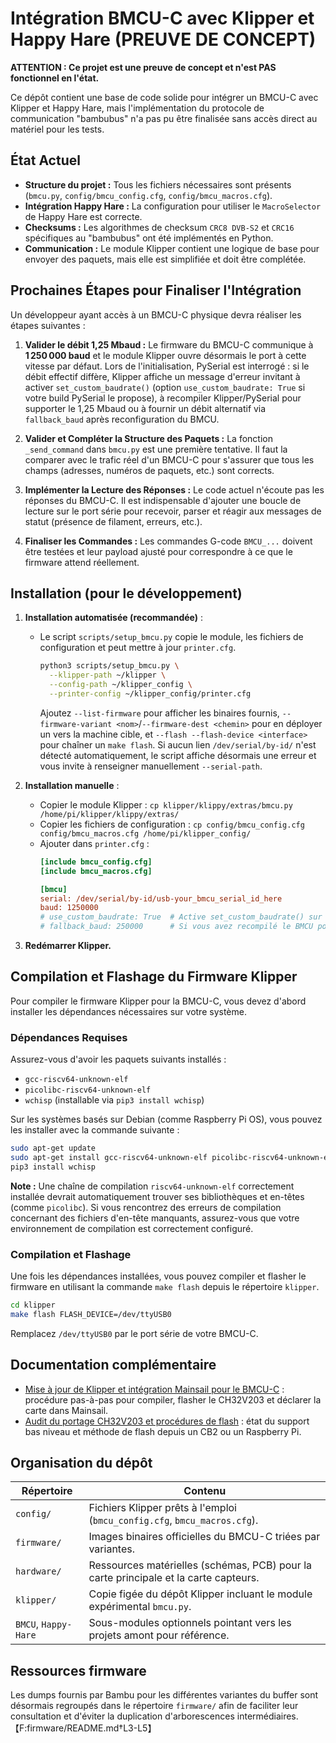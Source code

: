 # Intégration BMCU-C avec Klipper et Happy Hare (PREUVE DE CONCEPT)

**ATTENTION : Ce projet est une preuve de concept et n'est PAS fonctionnel en l'état.**

Ce dépôt contient une base de code solide pour intégrer un BMCU-C avec Klipper et Happy Hare, mais l'implémentation du protocole de communication "bambubus" n'a pas pu être finalisée sans accès direct au matériel pour les tests.

## État Actuel

*   **Structure du projet :** Tous les fichiers nécessaires sont présents (`bmcu.py`, `config/bmcu_config.cfg`, `config/bmcu_macros.cfg`).
*   **Intégration Happy Hare :** La configuration pour utiliser le `MacroSelector` de Happy Hare est correcte.
*   **Checksums :** Les algorithmes de checksum `CRC8 DVB-S2` et `CRC16` spécifiques au "bambubus" ont été implémentés en Python.
*   **Communication :** Le module Klipper contient une logique de base pour envoyer des paquets, mais elle est simplifiée et doit être complétée.

## Prochaines Étapes pour Finaliser l'Intégration

Un développeur ayant accès à un BMCU-C physique devra réaliser les étapes suivantes :

1.  **Valider le débit 1,25 Mbaud :** Le firmware du BMCU-C communique à **1 250 000 baud** et le module Klipper ouvre désormais le port à cette vitesse par défaut. Lors de l'initialisation, PySerial est interrogé : si le débit effectif diffère, Klipper affiche un message d'erreur invitant à activer `set_custom_baudrate()` (option `use_custom_baudrate: True` si votre build PySerial le propose), à recompiler Klipper/PySerial pour supporter le 1,25 Mbaud ou à fournir un débit alternatif via `fallback_baud` après reconfiguration du BMCU.

2.  **Valider et Compléter la Structure des Paquets :** La fonction `_send_command` dans `bmcu.py` est une première tentative. Il faut la comparer avec le trafic réel d'un BMCU-C pour s'assurer que tous les champs (adresses, numéros de paquets, etc.) sont corrects.

3.  **Implémenter la Lecture des Réponses :** Le code actuel n'écoute pas les réponses du BMCU-C. Il est indispensable d'ajouter une boucle de lecture sur le port série pour recevoir, parser et réagir aux messages de statut (présence de filament, erreurs, etc.).

4.  **Finaliser les Commandes :** Les commandes G-code `BMCU_...` doivent être testées et leur payload ajusté pour correspondre à ce que le firmware attend réellement.

## Installation (pour le développement)

1.  **Installation automatisée (recommandée)** :
    *   Le script `scripts/setup_bmcu.py` copie le module, les fichiers de configuration et peut mettre à jour `printer.cfg`.
        ```bash
        python3 scripts/setup_bmcu.py \
          --klipper-path ~/klipper \
          --config-path ~/klipper_config \
          --printer-config ~/klipper_config/printer.cfg
        ```
        Ajoutez `--list-firmware` pour afficher les binaires fournis, `--firmware-variant <nom>`/`--firmware-dest <chemin>` pour en déployer un vers la machine cible, et `--flash --flash-device <interface>` pour chaîner un `make flash`.
        Si aucun lien `/dev/serial/by-id/` n'est détecté automatiquement, le script affiche désormais une erreur et vous invite à renseigner manuellement `--serial-path`.

2.  **Installation manuelle** :
    *   Copier le module Klipper : `cp klipper/klippy/extras/bmcu.py /home/pi/klipper/klippy/extras/`
    *   Copier les fichiers de configuration : `cp config/bmcu_config.cfg config/bmcu_macros.cfg /home/pi/klipper_config/`
    *   Ajouter dans `printer.cfg` :
        ```cfg
        [include bmcu_config.cfg]
        [include bmcu_macros.cfg]

        [bmcu]
        serial: /dev/serial/by-id/usb-your_bmcu_serial_id_here
        baud: 1250000
        # use_custom_baudrate: True  # Active set_custom_baudrate() sur une build PySerial patchée
        # fallback_baud: 250000      # Si vous avez recompilé le BMCU pour un autre débit
        ```

3.  **Redémarrer Klipper.**

## Compilation et Flashage du Firmware Klipper

Pour compiler le firmware Klipper pour la BMCU-C, vous devez d'abord installer les dépendances nécessaires sur votre système.

### Dépendances Requises

Assurez-vous d'avoir les paquets suivants installés :

*   `gcc-riscv64-unknown-elf`
*   `picolibc-riscv64-unknown-elf`
*   `wchisp` (installable via `pip3 install wchisp`)

Sur les systèmes basés sur Debian (comme Raspberry Pi OS), vous pouvez les installer avec la commande suivante :

```bash
sudo apt-get update
sudo apt-get install gcc-riscv64-unknown-elf picolibc-riscv64-unknown-elf
pip3 install wchisp
```

**Note :** Une chaîne de compilation `riscv64-unknown-elf` correctement installée devrait automatiquement trouver ses bibliothèques et en-têtes (comme `picolibc`). Si vous rencontrez des erreurs de compilation concernant des fichiers d'en-tête manquants, assurez-vous que votre environnement de compilation est correctement configuré.

### Compilation et Flashage

Une fois les dépendances installées, vous pouvez compiler et flasher le firmware en utilisant la commande `make flash` depuis le répertoire `klipper`.

```bash
cd klipper
make flash FLASH_DEVICE=/dev/ttyUSB0
```

Remplacez `/dev/ttyUSB0` par le port série de votre BMCU-C.

## Documentation complémentaire

*   [Mise à jour de Klipper et intégration Mainsail pour le BMCU-C](docs/bmcu_c_flashing_mainsail.md) : procédure pas-à-pas pour compiler, flasher le CH32V203 et déclarer la carte dans Mainsail.
*   [Audit du portage CH32V203 et procédures de flash](docs/ch32v203_audit_et_flash.md) : état du support bas niveau et méthode de flash depuis un CB2 ou un Raspberry Pi.

## Organisation du dépôt

| Répertoire | Contenu |
| --- | --- |
| `config/` | Fichiers Klipper prêts à l'emploi (`bmcu_config.cfg`, `bmcu_macros.cfg`). |
| `firmware/` | Images binaires officielles du BMCU-C triées par variantes. |
| `hardware/` | Ressources matérielles (schémas, PCB) pour la carte principale et la carte capteurs. |
| `klipper/` | Copie figée du dépôt Klipper incluant le module expérimental `bmcu.py`. |
| `BMCU`, `Happy-Hare` | Sous-modules optionnels pointant vers les projets amont pour référence. |

## Ressources firmware

Les dumps fournis par Bambu pour les différentes variantes du buffer sont désormais regroupés dans le répertoire `firmware/` afin de faciliter leur consultation et d'éviter la duplication d'arborescences intermédiaires.【F:firmware/README.md†L3-L5】
